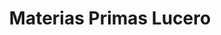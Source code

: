 ---
title: "Materias Primas Lucero"
url: /san-andres-cholula/materias-primas-lucero/
shop: Kosmetik
---